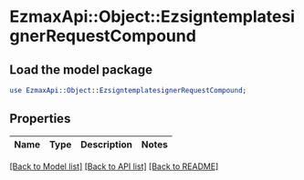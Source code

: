 # EzmaxApi::Object::EzsigntemplatesignerRequestCompound

## Load the model package
```perl
use EzmaxApi::Object::EzsigntemplatesignerRequestCompound;
```

## Properties
Name | Type | Description | Notes
------------ | ------------- | ------------- | -------------

[[Back to Model list]](../README.md#documentation-for-models) [[Back to API list]](../README.md#documentation-for-api-endpoints) [[Back to README]](../README.md)


